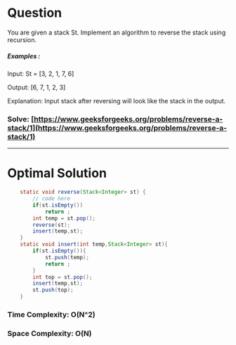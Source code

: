 # Question  

You are given a stack St. Implement an algorithm to reverse the stack using recursion.



##### Examples :

Input: St = [3, 2, 1, 7, 6]

Output: [6, 7, 1, 2, 3]

Explanation: Input stack after reversing will look like the stack in the output.



### Solve: [https://www.geeksforgeeks.org/problems/reverse-a-stack/1](https://www.geeksforgeeks.org/problems/reverse-a-stack/1)

*** 

# Optimal Solution 

``` java
    static void reverse(Stack<Integer> st) {
        // code here
        if(st.isEmpty())
            return ;
        int temp = st.pop();
        reverse(st);
        insert(temp,st);
    }
    static void insert(int temp,Stack<Integer> st){
        if(st.isEmpty()){
            st.push(temp);
            return ;
        }
        int top = st.pop();
        insert(temp,st);
        st.push(top);
    }
```

### Time Complexity: O(N^2)  
### Space Complexity: O(N) 